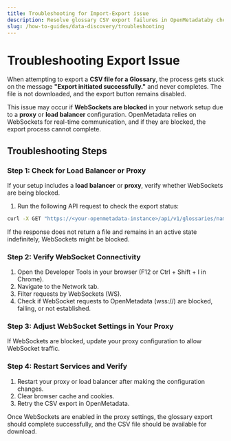 ```yaml
---
title: Troubleshooting for Import-Export issue
description: Resolve glossary CSV export failures in OpenMetadataby checking proxy settings, enabling WebSockets, and verifying real-time connectivity.
slug: /how-to-guides/data-discovery/troubleshooting
---
```


# Troubleshooting Export Issue 
When attempting to export a **CSV file for a Glossary**, the process gets stuck on the message **"Export initiated successfully."** and never completes. The file is not downloaded, and the export button remains disabled.

This issue may occur if **WebSockets are blocked** in your network setup due to a **proxy** or **load balancer** configuration. OpenMetadata relies on WebSockets for real-time communication, and if they are blocked, the export process cannot complete.

## Troubleshooting Steps

### Step 1: Check for Load Balancer or Proxy

If your setup includes a **load balancer** or **proxy**, verify whether WebSockets are being blocked.

1. Run the following API request to check the export status:

```bash
curl -X GET "https://<your-openmetadata-instance>/api/v1/glossaries/name/<Glossary_Name>/exportAsync"
```

If the response does not return a file and remains in an active state indefinitely, WebSockets might be blocked.

### Step 2: Verify WebSocket Connectivity

1. Open the Developer Tools in your browser (F12 or Ctrl + Shift + I in Chrome).
2. Navigate to the Network tab.
3. Filter requests by WebSockets (WS).
4. Check if WebSocket requests to OpenMetadata (wss://<your-openmetadata-instance>) are blocked, failing, or not established.

### Step 3: Adjust WebSocket Settings in Your Proxy

If WebSockets are blocked, update your proxy configuration to allow WebSocket traffic.

### Step 4: Restart Services and Verify

1. Restart your proxy or load balancer after making the configuration changes.
2. Clear browser cache and cookies.
3. Retry the CSV export in OpenMetadata.

Once WebSockets are enabled in the proxy settings, the glossary export should complete successfully, and the CSV file should be available for download.
